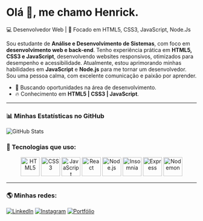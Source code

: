 # Olá 👋, me chamo Henrick.

💻 Desenvolvedor Web | 🎯 Focado em HTML5, CSS3, JavaScript, Node.Js 

Sou estudante de **Análise e Desenvolvimento de Sistemas**, com foco em **desenvolvimento web e back-end**. Tenho experiência prática em **HTML5, CSS3 e JavaScript**, desenvolvendo websites responsivos, otimizados para desempenho e acessibilidade.
Atualmente, estou aprimorando minhas habilidades em **JavaScript** e **Node.js** para me tornar um desenvolvedor. Sou uma pessoa calma, com excelente comunicação e paixão por aprender.

- 🚀 Buscando oportunidades na área de desenvolvimento.
- 🔥 Conhecimento em **HTML5 | CSS3 | JavaScript**.

---

### 📊 Minhas Estatísticas no GitHub
![GitHub Stats](https://github-readme-stats-sigma-five.vercel.app/api?username=Henrick-Brb&show_icons=true&theme=dark)

### 🚀 Tecnologias que uso:
<p align="center">
  <img src="https://cdn.jsdelivr.net/gh/devicons/devicon/icons/html5/html5-original.svg" alt="HTML5" width="50" height="50"/>
  <img src="https://cdn.jsdelivr.net/gh/devicons/devicon/icons/css3/css3-original.svg" alt="CSS3" width="50" height="50"/>
  <img src="https://cdn.jsdelivr.net/gh/devicons/devicon/icons/javascript/javascript-original.svg" alt="JavaScript" width="50" height="50"/>
  <img src="https://cdn.jsdelivr.net/gh/devicons/devicon@latest/icons/react/react-original.svg" alt="React" width="50" height="50"/>     
  <img src="https://cdn.jsdelivr.net/gh/devicons/devicon/icons/nodejs/nodejs-original.svg" alt="Node.js" width="50" height="50"/>
  <img src="https://cdn.jsdelivr.net/gh/devicons/devicon@latest/icons/insomnia/insomnia-original.svg" alt="Insomnia" width="50" height="50"/>
  <img src="https://cdn.jsdelivr.net/gh/devicons/devicon@latest/icons/express/express-original-wordmark.svg" alt="Express" width="50" height="50"/>
  <img src="https://cdn.jsdelivr.net/gh/devicons/devicon@latest/icons/nodemon/nodemon-plain.svg" alt="Nodemon" width="50" height="50"/>       
</p>

---

### 🌎 Minhas redes:
[![LinkedIn](https://img.shields.io/badge/LinkedIn-0077B5?style=for-the-badge&logo=linkedin&logoColor=white)](https://www.linkedin.com/in/henrick-brb/)
[![Instagram](https://img.shields.io/badge/Instagram-E4405F?style=for-the-badge&logo=instagram&logoColor=white)](https://www.instagram.com/henrick_borba/)
[![Portfólio](https://img.shields.io/badge/Portfólio-000?style=for-the-badge&logo=vercel&logoColor=white)](https://henrick-brb.github.io/PortfolioHLB/)
